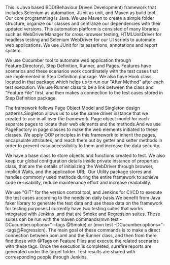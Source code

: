 This is Java based BDD(Behaviour Driven Development) framework that includes Selenium as automation, JUnit as unit, and Maven as build tool.
Our core programming is Java. We use Maven to create a simple folder structure, organize our classes and centralize our dependencies with their
updated versions. This automation platform is consisted of many libraries such as WebDriverManager for cross-browser testing,
HTMLUnitDriver for headless testing and Selenium WebDriver for our UI scripts to automate web applications.
We use JUnit for its assertions, annotations and report system.

We use Cucumber tool to automate web application through Feature(Directory), Step Definition, Runner, and Pages. Features have scenarios
and these scenarios work coordinately with the test cases that are implemented in Step Definition package. We also have Hook class located
in that package which helps us to run our "After Method" after each test execution. We use Runner class to be a link between
the class and "Feature File" first, and then makes a connection to the test cases stored in Step Definition package.

The framework follows Page Object Model and Singleton design patterns.Singleton allows us to use the same driver instance that we created to use in all over the framework.
Page object model for each separate pages to locate their web elements and the methods.And we use PageFactory in page classes
to make the web elements initiated to these classes. We apply OOP principles in this framework to inherit the pages, encapsulate attributes,
and reach them out by getter and setter methods in order to prevent easy accessibility to them and increase the data security. 

We have a base class to store objects and functions created to test. We also keep our global configuration details inside private instance
of properties class, that are the details of initializing the WebDriver through browser, implicit Waits, and the application URL. 
Our Utility package stores and handles commonly used methods during the entire framework to achieve code re-usability, reduce maintenance effort
and increase readability. 

We use "GIT" for the version control tool, and Jenkins for CI/CD to execute the test cases according to the needs on daily basis.We benefit from Java 
faker library to generate the test data and use these data on the framework for testing purposes.I currently have two testing suites that works integrated with Jenkins
,and that are Smoke and Regression suites. These suites can be run with the maven commands(mvn test -DCucumber.options="--tags @Smoke) or 
(mvn test -DCucumber.options="--tags@Regression). The main goal of these commands is to make a direct connection between pom.xml and the Runner class, 
and then from there find those with @Tags on Feature Files and execute the related scenarios with these tags. Once the execution is completed, 
surefire reports are generated under the target folder. Test results are shared with corresponding people through Jenkins.

